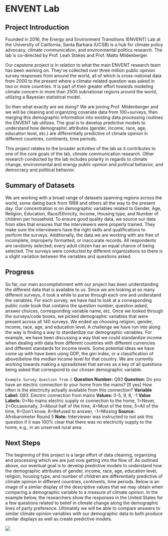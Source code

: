 # ENVENT Lab

## Project Introduction
Founded in 2016, the Energy and Environment Transitions (ENVENT) Lab at the University of California, Santa Barbara (UCSB) is a hub for climate policy advocacy, climate communication, and environmental politics research. The lab is co-directed by Prof. Leah Stokes and Prof. Matto Mildenberger.

Our capstone project is in relation to what the main ENVENT research team has been working on. They’ve collected over three million public opinion survey responses from around the world, all of which is cross-national data from 2000 to the present where a climate-related question was asked in two or more countries. It is part of their greater effort towards modeling climate concern in more than 2500 subnational regions around the world, utilizing a Bayesian statistical model.

So then what exactly are we doing? We are joining Prof. Mildenberger and we will be cleaning and organizing covariate data from 100+surveys, then merging this demographic information into existing data processing routines the ENVENT lab utilizes. The goal is to develop predictive models to understand how demographic attributes (gender, income, race, age, education level, etc.) are differentially predictive of climate opinion in different countries, continents, time periods.

This project relates to the broader activities of the lab as it contributes to one of the core goals of the lab, climate communication research. Other research conducted by the lab includes polarity in regards to climate change, environmental and energy public opinion and political behavior, and democracy and political behavior. 

## Summary of Datasets

We are working with a broad range of datasets spanning regions across the world, some dating back from 1998 and others all the way to the present day. Our concentration is on demographic variables related to Gender, Age, Religion, Education, Race/Ethnicity, Income, Housing type, and Number of children per household. To ensure good quality data, we source our data from sites that ensures that the interviewers were properly trained. They make sure the interviewers have the right skills and qualifications to perform the surveys. Additionally, the data we are working with are free of incomplete, improperly formatted, or inaccurate records. All respondents are randomly selected; every adult citizen has an equal chance of being selected. The surveys were conducted by different organizations so there is a slight variation between the variables and questions asked.

## Progress

So far, our main accomplishment with our project has been understanding the different data that is available to us. Since we are looking at so many different surveys, it took a while to parse through each one and understand the variables. For each survey, we have had to look at a corresponding public code book that contains the question number, question asked, answer choices, corresponding variable name, etc. Once we looked through the surveys/code books, we picked demographic variables that were present across all 140 surveys. We ended up choosing religion, gender, income, race, age, and education level. A challenge we have run into along the way is finding a way to standardize our demographic variables. For example, we have been discussing a way that we could standardize income when dealing with data from different countries with different currencies and different standards for income levels. Some potential ideas we have come up with have been using GDP, the gini index, or a classification of above/below the median income level for that country. We are currently working towards making a spreadsheet that serves as a key of all questions being asked that correspond to our chosen demographic variable.

`Example Survey Question from C`
**Question Number:** Q93
**Question:** Do you have an electric connection to your home from the mains? [If yes] How often is the
electricity actually available from this connection?
**Variable Label:** Q93. Electric connection from mains
**Values:** 0-5, 9, 8, -1
**Value Labels:** 0=No mains electric supply or connection to the home, 1=Never, 2=Occasionally, 3=About
half of the time, 4=Most of the time, 5=All of the time, 9=Don’t know, 8=Refused to answer, -1=Missing
**Source:** Afrobarometer Round 5
**Note:** Interviewer was instructed to not ask this question if it was 100% clear that there was no electricity
supply to the home, e.g., in an unserved rural area.

## Next Steps

The beginning of this project is a large effort of data cleaning, organizing and processing which we are just now getting into the flow of. As outlined above, our eventual goal is to develop predictive models to understand how the demographic attributes of gender, income, race, age, education level, religion, housing type, and number of children are differentially predictive of climate opinion in different countries, continents, time periods. Below is an image of a similar display of the descriptive values that we may obtain when comparing a demographic variable to a measure of climate opinion. In the example below, the researchers show the responses in the United States for a few questions related to belief in climate change along the demographic lines of party preference. Ultimately we will be able to compare answers to similar climate opinion variables with our demographic data to both produce similar displays as well as create predictive models.

![](https://www.finereport.com/en/wp-content/uploads/2019/10/tableau2.png)
